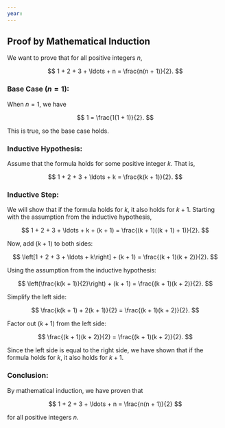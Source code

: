 ```yaml
---
year:
---
```


## Proof by Mathematical Induction

We want to prove that for all positive integers $n$,

$$
1 + 2 + 3 + \ldots + n = \frac{n(n + 1)}{2}.
$$

### Base Case ($n = 1$):

When $n = 1$, we have

$$
1 = \frac{1(1 + 1)}{2}.
$$

This is true, so the base case holds.

### Inductive Hypothesis:

Assume that the formula holds for some positive integer $k$. That is,

$$
1 + 2 + 3 + \ldots + k = \frac{k(k + 1)}{2}.
$$

### Inductive Step:

We will show that if the formula holds for $k$, it also holds for $k + 1$. Starting with the assumption from the inductive hypothesis,

$$
1 + 2 + 3 + \ldots + k + (k + 1) = \frac{(k + 1)((k + 1) + 1)}{2}.
$$

Now, add $(k + 1)$ to both sides:

$$
\left[1 + 2 + 3 + \ldots + k\right] + (k + 1) = \frac{(k + 1)(k + 2)}{2}.
$$

Using the assumption from the inductive hypothesis:

$$
\left(\frac{k(k + 1)}{2}\right) + (k + 1) = \frac{(k + 1)(k + 2)}{2}.
$$

Simplify the left side:

$$
\frac{k(k + 1) + 2(k + 1)}{2} = \frac{(k + 1)(k + 2)}{2}.
$$

Factor out $(k + 1)$ from the left side:

$$
\frac{(k + 1)(k + 2)}{2} = \frac{(k + 1)(k + 2)}{2}.
$$

Since the left side is equal to the right side, we have shown that if the formula holds for $k$, it also holds for $k + 1$.

### Conclusion:

By mathematical induction, we have proven that

$$
1 + 2 + 3 + \ldots + n = \frac{n(n + 1)}{2}
$$

for all positive integers $n$.






